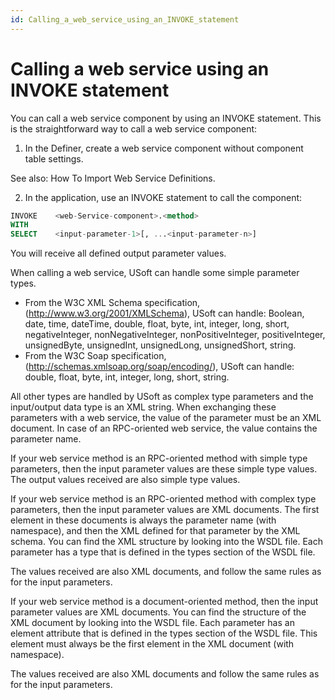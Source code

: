 ```yaml
---
id: Calling_a_web_service_using_an_INVOKE_statement
---
```


# Calling a web service using an INVOKE statement

You can call a web service component by using an INVOKE statement. This is the straightforward way to call a web service component:

1. In the Definer, create a web service component without component table settings.

See also: How To Import Web Service Definitions.

2. In the application, use an INVOKE statement to call the component:

```sql
INVOKE    <web-Service-component>.<method>
WITH
SELECT    <input-parameter-1>[, ...<input-parameter-n>]
```

You will receive all defined output parameter values.

When calling a web service, USoft can handle some simple parameter types.

- From the W3C XML Schema specification, (http://www.w3.org/2001/XMLSchema), USoft can handle: Boolean, date, time, dateTime, double, float, byte, int, integer, long, short, negativeInteger, nonNegativeInteger, nonPositiveInteger, positiveInteger, unsignedByte, unsignedInt, unsignedLong, unsignedShort, string.
- From the W3C Soap specification, (http://schemas.xmlsoap.org/soap/encoding/), USoft can handle: double, float, byte, int, integer, long, short, string.

All other types are handled by USoft as complex type parameters and the input/output data type is an XML string. When exchanging these parameters with a web service, the value of the parameter must be an XML document. In case of an RPC-oriented web service, the value contains the parameter name.

If your web service method is an RPC-oriented method with simple type parameters, then the input parameter values are these simple type values. The output values received are also simple type values.

If your web service method is an RPC-oriented method with complex type parameters, then the input parameter values are XML documents. The first element in these documents is always the parameter name (with namespace), and then the XML defined for that parameter by the XML schema. You can find the XML structure by looking into the WSDL file. Each parameter has a type that is defined in the types section of the WSDL file.

The values received are also XML documents, and follow the same rules as for the input parameters.

If your web service method is a document-oriented method, then the input parameter values are XML documents. You can find the structure of the XML document by looking into the WSDL file. Each parameter has an element attribute that is defined in the types section of the WSDL file. This element must always be the first element in the XML document (with namespace).

The values received are also XML documents and follow the same rules as for the input parameters.